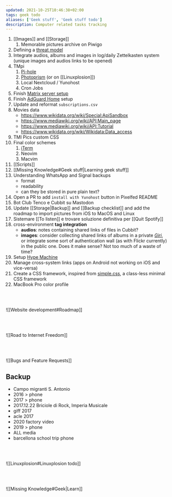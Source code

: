 ```yaml
---
updated: 2021-10-25T10:46:38+02:00
tags: geek todo
aliases: ['Geek stuff', 'Geek stuff todo']
description: Computer related tasks tracking
---
```

1. [[Images]] and [[Storage]]
	1. Memorable pictures archive on Piwigo
1. Defining a [threat model](https://protonmail.com/blog/what-is-a-threat-model/ 'Privacy Decrypted #1: What is a threat model?')
3. Integrate audios, albums and images in log/daily Zettelkasten system (unique images and audios links to be opened)
5. TMpi
	1. [Pi-hole](https://pi-hole.net 'Network-wide Ad Blocking')
	2. [Photoprism](https://docs.photoprism.org/getting-started/raspberry-pi/ 'Running PhotoPrism on a Raspberry Pi') (or on [[Linuxplosion]])
	3. Local Nextcloud / Yunohost
	4. Cron Jobs
1. Finish [Matrix server setup](https://github.com/matrix-org/synapse#id5 'Install Synapse')
1. Finish [AdGuard Home](https://adguard.tommi.space 'AdGuard') setup
1. Update and reformat `subscriptions.csv`
7. Movies data
	- https://www.wikidata.org/wiki/Special:ApiSandbox
	- https://www.mediawiki.org/wiki/API:Main_page
	- https://www.mediawiki.org/wiki/API:Tutorial
	- https://www.wikidata.org/wiki/Wikidata:Data_access
1. TMI Pics custom CSS
8. Final color schemes
	1. [iTerm](http://www.iterm2colorschemes.com/ "iTerm2 Color Schemes")
	2. Neovim
	3. Macvim
9. [[Scripts]]
13. [[Missing Knowledge#Geek stuff|Learning geek stuff]]
14. Understanding WhatsApp and Signal backups
	- format
	- readability
	- can they be stored in pure plain text?
1. Open a PR to add `install with Yunohost` button in Pixelfed README
1. Bot Club Tenco e Cubbit su Mastodon 
15. Update [[Storage|Backup]] and [[Backup checklist]] and add the roadmap to import pictures from iOS to MacOS and Linux
16. Sistemare [[To listen]] e trovare soluzione definitiva per [[Quit Spotify]]
17. cross-environment **tag integration**
	- **audios**: notes containing shared links of files in Cubbit?
	- **images**: consider collecting shared links of albums in a private *[Giri](/giri 'Giri')*, or integrate some sort of authentication wall (as with Flickr currently) in the public one. Does it make sense? Not too much of a waste of time?
18. Setup [Hype Machine](https://hypem.com)
19. Manage cross-system links (apps on Android not working on iOS and vice-versa)
20. Create a CSS framework, inspired from [simple.css](https://simplecss.org), a class-less minimal CSS framework
22. MacBook Pro color profile

<br>
<br>

![[Website development#Roadmap]]

<br>
<br>

![[Road to Internet Freedom]]

<br>
<br>

![[Bugs and Feature Requests]]

## Backup

- Campo migranti S. Antonio
- 2016 \> phone
- 2017 \> phone
- 2017.12.22 Briciole di Rock, Imperia Musicale
- giff 2017
- acle 2017
- 2020 factory video
- 2019 \> phone
- ALL media
- barcellona school trip phone

<br>
<br>

![[Linuxplosion#Linuxplosion todo]]

<br>
<br>

![[Missing Knowledge#Geek|Learn]]

[Yunohost]: https://yunohost.org/ 'Yunohost'
